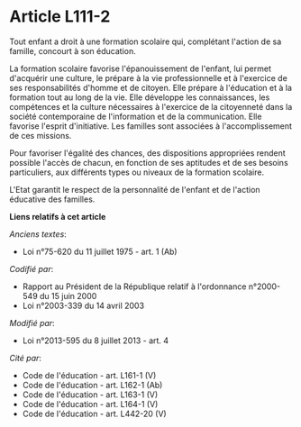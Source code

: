 # Article L111-2

Tout enfant a droit à une formation scolaire qui, complétant l'action de sa famille, concourt à son éducation.

La formation scolaire favorise l'épanouissement de l'enfant, lui permet d'acquérir une culture, le prépare à la vie
professionnelle et à l'exercice de ses responsabilités d'homme et de citoyen. Elle prépare à l'éducation et à la formation
tout au long de la vie. Elle développe les connaissances, les compétences et la culture nécessaires à l'exercice de la
citoyenneté dans la société contemporaine de l'information et de la communication. Elle favorise l'esprit d'initiative. Les
familles sont associées à l'accomplissement de ces missions.

Pour favoriser l'égalité des chances, des dispositions appropriées rendent possible l'accès de chacun, en fonction de ses
aptitudes et de ses besoins particuliers, aux différents types ou niveaux de la formation scolaire.

L'Etat garantit le respect de la personnalité de l'enfant et de l'action éducative des familles.

**Liens relatifs à cet article**

_Anciens textes_:

  - Loi n°75-620 du 11 juillet 1975 - art. 1 (Ab)

_Codifié par_:

  - Rapport au Président de la République relatif à l'ordonnance n°2000-549 du 15 juin 2000
  - Loi n°2003-339 du 14 avril 2003

_Modifié par_:

  - Loi n°2013-595 du 8 juillet 2013 - art. 4

_Cité par_:

  - Code de l'éducation - art. L161-1 (V)
  - Code de l'éducation - art. L162-1 (Ab)
  - Code de l'éducation - art. L163-1 (V)
  - Code de l'éducation - art. L164-1 (V)
  - Code de l'éducation - art. L442-20 (V)
